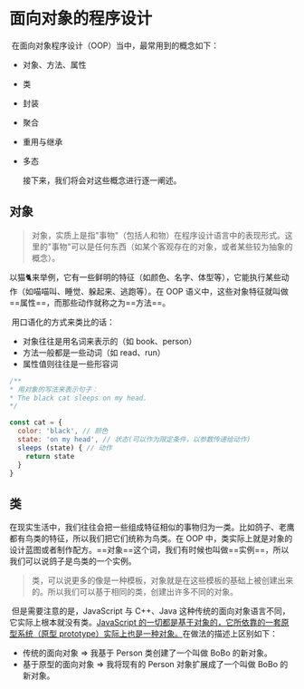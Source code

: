 # 面向对象的程序设计

​	在面向对象程序设计（OOP）当中，最常用到的概念如下：

- 对象、方法、属性

- 类

- 封装

- 聚合

- 重用与继承

- 多态

  接下来，我们将会对这些概念进行逐一阐述。

## 对象

> ​	对象，实质上是指"事物"（包括人和物）在程序设计语言中的表现形式。这里的"事物"可以是任何东西（如某个客观存在的对象，或者某些较为抽象的概念）。

​	以猫🐈来举例，它有一些鲜明的特征（如颜色、名字、体型等），它能执行某些动作（如喵喵叫、睡觉、躲起来、逃跑等）。在 OOP 语义中，这些对象特征就叫做==属性==，而那些动作就称之为==方法==。

​	用口语化的方式来类比的话：

- 对象往往是用名词来表示的（如 book、person）
- 方法一般都是一些动词（如 read、run）
- 属性值则往往是一些形容词

```javascript
/**
* 用对象的写法来表示句子：
* The black cat sleeps on my head.
*/

const cat = {
  color: 'black', // 颜色
  state: 'on my head', // 状态(可以作为限定条件，以参数传递给动作)
  sleeps (state) { // 动作
    return state
  }
}
```

## 类

​	在现实生活中，我们往往会把一些组成特征相似的事物归为一类。比如鸽子、老鹰都有鸟类的特征，所以我们把它们统称为鸟类。在 OOP 中，类实际上就是对象的设计蓝图或者制作配方。==对象==这个词，我们有时候也叫做==实例==，所以我们可以说鸽子是鸟类的一个实例。

> ​	类，可以说更多的像是一种模板，对象就是在这些模板的基础上被创建出来的。所以我们可以基于相同的类，创建出许多不同的对象。

​	但是需要注意的是，JavaScript 与 C++、Java 这种传统的面向对象语言不同，它实际上根本就没有类。<u>JavaScript 的一切都是基于对象的，它所依靠的一套原型系统（原型 prototype）实际上也是一种对象。</u>在做法的描述上区别如下：

- 传统的面向对象 => 我基于 Person 类创建了一个叫做 BoBo 的新对象。
- 基于原型的面向对象 => 我将现有的 Person 对象扩展成了一个叫做 BoBo 的新对象。